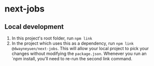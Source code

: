 # next-jobs

## Local development

1. In this project's root folder, run `npm link`
2. In the project which uses this as a dependency, run `npm link @dwayneyuen/next-jobs`. This will allow your local
   project to pick your changes without modifying the `package.json`. Whenever you run an `npm install, you'll need to
   re-run the second link command.
